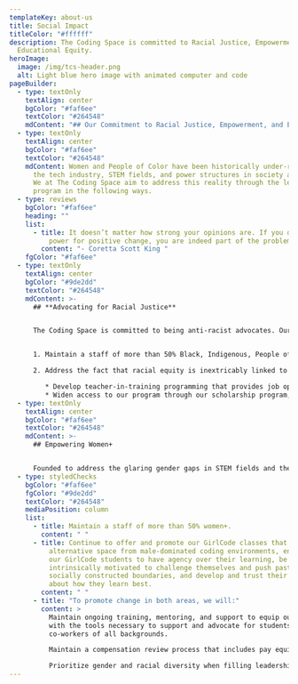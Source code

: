 ```yaml
---
templateKey: about-us
title: Social Impact
titleColor: "#ffffff"
description: The Coding Space is committed to Racial Justice, Empowerment, and
  Educational Equity.
heroImage:
  image: /img/tcs-header.png
  alt: Light blue hero image with animated computer and code
pageBuilder:
  - type: textOnly
    textAlign: center
    bgColor: "#faf6ee"
    textColor: "#264548"
    mdContent: "## Our Commitment to Racial Justice, Empowerment, and Educational Equity"
  - type: textOnly
    textAlign: center
    bgColor: "#faf6ee"
    textColor: "#264548"
    mdContent: Women and People of Color have been historically under-represented in
      the tech industry, STEM fields, and power structures in society at large.
      We at The Coding Space aim to address this reality through the lens of our
      program in the following ways.
  - type: reviews
    bgColor: "#faf6ee"
    heading: ""
    list:
      - title: It doesn’t matter how strong your opinions are. If you don’t use your
          power for positive change, you are indeed part of the problem.
        content: "- Coretta Scott King "
    fgColor: "#faf6ee"
  - type: textOnly
    textAlign: center
    bgColor: "#9de2dd"
    textColor: "#264548"
    mdContent: >-
      ## **Advocating for Racial Justice**


      The Coding Space is committed to being anti-racist advocates. Our staff and students reflect the many faces, cultures, and walks of life that proudly make up our world, and we are better because of it. We acknowledge that people of color have been historically under-represented in the tech industry, STEM fields, and power structures in society at large. We at The Coding Space aim to address this reality through the lens of our program and ensure that we are providing access and opportunity in the following ways:


      1. Maintain a staff of more than 50% Black, Indigenous, People of Color that reflects or expands the racial make-up of the area we serve. In New York City, for instance, that is ensuring our New York City team is at least 25% Black.

      2. Address the fact that racial equity is inextricably linked to economic opportunity through the following initiatives:

         * Develop teacher-in-training programming that provides job opportunities to people of color with non-traditional work and educational backgrounds.
         * Widen access to our program through our scholarship program, which aims to award need-based scholarships to 25% of our student body.
  - type: textOnly
    textAlign: center
    bgColor: "#faf6ee"
    textColor: "#264548"
    mdContent: >-
      ## Empowering Women+


      Founded to address the glaring gender gaps in STEM fields and the tech industry and to advocate for and champion female voices in all arenas, our GirlCode program is woven into the fabric of our company. We are committed to providing mentorship, opportunities for growth, and equitable access to girls, women, transgender people, gender non-conforming people, non-binary people, and people who want to be in a female-identified environment. To this end, we strive to achieve the following goals:
  - type: styledChecks
    bgColor: "#faf6ee"
    fgColor: "#9de2dd"
    textColor: "#264548"
    mediaPosition: column
    list:
      - title: Maintain a staff of more than 50% women+.
        content: " "
      - title: Continue to offer and promote our GirlCode classes that provide an
          alternative space from male-dominated coding environments, encouraging
          our GirlCode students to have agency over their learning, be
          intrinsically motivated to challenge themselves and push past their
          socially constructed boundaries, and develop and trust their instincts
          about how they learn best.
        content: " "
      - title: "To promote change in both areas, we will:"
        content: >
          Maintain ongoing training, mentoring, and support to equip our staff
          with the tools necessary to support and advocate for students and
          co-workers of all backgrounds. 

          Maintain a compensation review process that includes pay equity analysis.

          Prioritize gender and racial diversity when filling leadership positions and creating internal teams.
---
```

